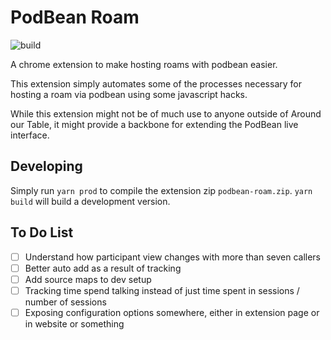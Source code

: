 PodBean Roam
============

![build](https://github.com/aroundourtable/podbean-roam/workflows/build/badge.svg)

A chrome extension to make hosting roams with podbean easier.

This extension simply automates some of the processes necessary for hosting a
roam via podbean using some javascript hacks.

While this extension might not be of much use to anyone outside of Around our
Table, it might provide a backbone for extending the PodBean live interface.

Developing
----------

Simply run `yarn prod` to compile the extension zip `podbean-roam.zip`.
`yarn build` will build a development version.

To Do List
----------

- [ ] Understand how participant view changes with more than seven callers
- [ ] Better auto add as a result of tracking
- [ ] Add source maps to dev setup
- [ ] Tracking time spend talking instead of just time spent in sessions / number of sessions
- [ ] Exposing configuration options somewhere, either in extension page or in
  website or something
